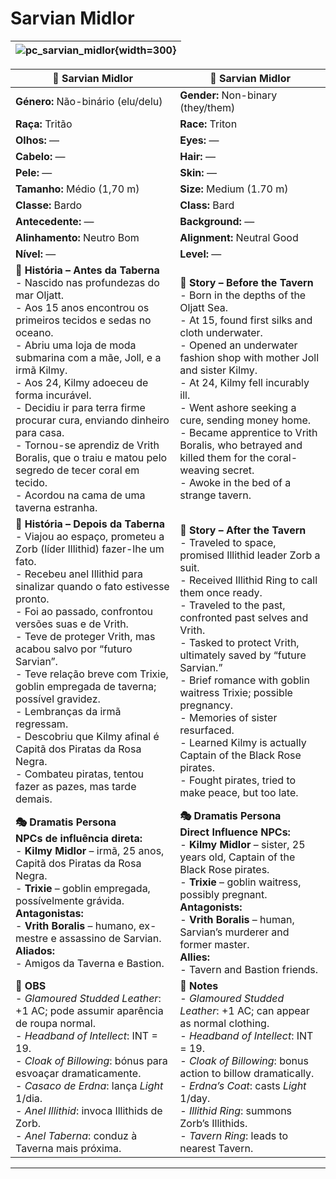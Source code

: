 # Sarvian Midlor

| ![pc_sarvian_midlor](assets/pc/pc_sarvian_midlor.png){width=300} |
| ------------------------ |

| **🧙 Sarvian Midlor**                                                                                                                                                                                                                                                                                                                                                                                                                                                                                                                                                            | **🧙  Sarvian Midlor**                                                                                                                                                                                                                                                                                                                                                                                                                                                                                                                           |
| -------------------------------------------------------------------------------------------------------------------------------------------------------------------------------------------------------------------------------------------------------------------------------------------------------------------------------------------------------------------------------------------------------------------------------------------------------------------------------------------------------------------------------------------------------------------------------- | ------------------------------------------------------------------------------------------------------------------------------------------------------------------------------------------------------------------------------------------------------------------------------------------------------------------------------------------------------------------------------------------------------------------------------------------------------------------------------------------------------------------------------------------------ |
| **Género:** Não-binário (elu/delu)                                                                                                                                                                                                                                                                                                                                                                                                                                                                                                                                               | **Gender:** Non-binary (they/them)                                                                                                                                                                                                                                                                                                                                                                                                                                                                                                               |
| **Raça:** Tritão                                                                                                                                                                                                                                                                                                                                                                                                                                                                                                                                                                 | **Race:** Triton                                                                                                                                                                                                                                                                                                                                                                                                                                                                                                                                 |
| **Olhos:** —                                                                                                                                                                                                                                                                                                                                                                                                                                                                                                                                                                     | **Eyes:** —                                                                                                                                                                                                                                                                                                                                                                                                                                                                                                                                      |
| **Cabelo:** —                                                                                                                                                                                                                                                                                                                                                                                                                                                                                                                                                                    | **Hair:** —                                                                                                                                                                                                                                                                                                                                                                                                                                                                                                                                      |
| **Pele:** —                                                                                                                                                                                                                                                                                                                                                                                                                                                                                                                                                                      | **Skin:** —                                                                                                                                                                                                                                                                                                                                                                                                                                                                                                                                      |
| **Tamanho:** Médio (1,70 m)                                                                                                                                                                                                                                                                                                                                                                                                                                                                                                                                                      | **Size:** Medium (1.70 m)                                                                                                                                                                                                                                                                                                                                                                                                                                                                                                                        |
| **Classe:** Bardo                                                                                                                                                                                                                                                                                                                                                                                                                                                                                                                                                                | **Class:** Bard                                                                                                                                                                                                                                                                                                                                                                                                                                                                                                                                  |
| **Antecedente:** —                                                                                                                                                                                                                                                                                                                                                                                                                                                                                                                                                               | **Background:** —                                                                                                                                                                                                                                                                                                                                                                                                                                                                                                                                |
| **Alinhamento:** Neutro Bom                                                                                                                                                                                                                                                                                                                                                                                                                                                                                                                                                      | **Alignment:** Neutral Good                                                                                                                                                                                                                                                                                                                                                                                                                                                                                                                      |
| **Nível:** —                                                                                                                                                                                                                                                                                                                                                                                                                                                                                                                                                                     | **Level:** —                                                                                                                                                                                                                                                                                                                                                                                                                                                                                                                                     |
| **📖 História – Antes da Taberna**<br>- Nascido nas profundezas do mar Oljatt.<br>- Aos 15 anos encontrou os primeiros tecidos e sedas no oceano.<br>- Abriu uma loja de moda submarina com a mãe, Joll, e a irmã Kilmy.<br>- Aos 24, Kilmy adoeceu de forma incurável.<br>- Decidiu ir para terra firme procurar cura, enviando dinheiro para casa.<br>- Tornou-se aprendiz de Vrith Boralis, que o traiu e matou pelo segredo de tecer coral em tecido.<br>- Acordou na cama de uma taverna estranha.                                                                          | **📖 Story – Before the Tavern**<br>- Born in the depths of the Oljatt Sea.<br>- At 15, found first silks and cloth underwater.<br>- Opened an underwater fashion shop with mother Joll and sister Kilmy.<br>- At 24, Kilmy fell incurably ill.<br>- Went ashore seeking a cure, sending money home.<br>- Became apprentice to Vrith Boralis, who betrayed and killed them for the coral-weaving secret.<br>- Awoke in the bed of a strange tavern.                                                                                              |
| **📖 História – Depois da Taberna**<br>- Viajou ao espaço, prometeu a Zorb (líder Illithid) fazer-lhe um fato.<br>- Recebeu anel Illithid para sinalizar quando o fato estivesse pronto.<br>- Foi ao passado, confrontou versões suas e de Vrith.<br>- Teve de proteger Vrith, mas acabou salvo por “futuro Sarvian”.<br>- Teve relação breve com Trixie, goblin empregada de taverna; possível gravidez.<br>- Lembranças da irmã regressam.<br>- Descobriu que Kilmy afinal é Capitã dos Piratas da Rosa Negra.<br>- Combateu piratas, tentou fazer as pazes, mas tarde demais. | **📖 Story – After the Tavern**<br>- Traveled to space, promised Illithid leader Zorb a suit.<br>- Received Illithid Ring to call them once ready.<br>- Traveled to the past, confronted past selves and Vrith.<br>- Tasked to protect Vrith, ultimately saved by “future Sarvian.”<br>- Brief romance with goblin waitress Trixie; possible pregnancy.<br>- Memories of sister resurfaced.<br>- Learned Kilmy is actually Captain of the Black Rose pirates.<br>- Fought pirates, tried to make peace, but too late.                            |
| **🎭 Dramatis Persona**<br>**NPCs de influência direta:**<br>- **Kilmy Midlor** – irmã, 25 anos, Capitã dos Piratas da Rosa Negra.<br>- **Trixie** – goblin empregada, possívelmente grávida.<br>**Antagonistas:**<br>- **Vrith Boralis** – humano, ex-mestre e assassino de Sarvian.<br>**Aliados:**<br>- Amigos da Taverna e Bastion.                                                                                                                                                                                                                                          | **🎭 Dramatis Persona**<br>**Direct Influence NPCs:**<br>- **Kilmy Midlor** – sister, 25 years old, Captain of the Black Rose pirates.<br>- **Trixie** – goblin waitress, possibly pregnant.<br>**Antagonists:**<br>- **Vrith Boralis** – human, Sarvian’s murderer and former master.<br>**Allies:**<br>- Tavern and Bastion friends.                                                                                                                                                                                                           |
| **🔮 OBS**<br>- *Glamoured Studded Leather*: +1 AC; pode assumir aparência de roupa normal.<br>- *Headband of Intellect*: INT = 19.<br>- *Cloak of Billowing*: bónus para esvoaçar dramaticamente.<br>- *Casaco de Erdna*: lança *Light* 1/dia.<br>- *Anel Illithid*: invoca Illithids de Zorb.<br>- *Anel Taberna*: conduz à Taverna mais próxima.                                                                                                                                                                                                                              | **🔮 Notes**<br>- *Glamoured Studded Leather*: +1 AC; can appear as normal clothing.<br>- *Headband of Intellect*: INT = 19.<br>- *Cloak of Billowing*: bonus action to billow dramatically.<br>- *Erdna’s Coat*: casts *Light* 1/day.<br>- *Illithid Ring*: summons Zorb’s Illithids.<br>- *Tavern Ring*: leads to nearest Tavern.                                                                                                                                                                                                              |

---



